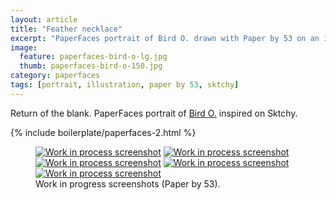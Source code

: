 ```yaml
---
layout: article
title: "Feather necklace"
excerpt: "PaperFaces portrait of Bird O. drawn with Paper by 53 on an iPad."
image: 
  feature: paperfaces-bird-o-lg.jpg
  thumb: paperfaces-bird-o-150.jpg
category: paperfaces
tags: [portrait, illustration, paper by 53, sktchy]
---
```


Return of the blank. PaperFaces portrait of [Bird O.](http://sktchy.com/JPzbGH) inspired on Sktchy.

{% include boilerplate/paperfaces-2.html %}

<figure class="third">
	<a href="{{ site.url }}/images/paperfaces-bird-o-process-1-lg.jpg"><img src="{{ site.url }}/images/paperfaces-bird-o-process-1-750.jpg" alt="Work in process screenshot"></a>
	<a href="{{ site.url }}/images/paperfaces-bird-o-process-2-lg.jpg"><img src="{{ site.url }}/images/paperfaces-bird-o-process-2-600.jpg" alt="Work in process screenshot"></a>
	<a href="{{ site.url }}/images/paperfaces-bird-o-process-3-lg.jpg"><img src="{{ site.url }}/images/paperfaces-bird-o-process-3-600.jpg" alt="Work in process screenshot"></a>
	<a href="{{ site.url }}/images/paperfaces-bird-o-process-4-lg.jpg"><img src="{{ site.url }}/images/paperfaces-bird-o-process-4-600.jpg" alt="Work in process screenshot"></a>
	<a href="{{ site.url }}/images/paperfaces-bird-o-process-5-lg.jpg"><img src="{{ site.url }}/images/paperfaces-bird-o-process-5-600.jpg" alt="Work in process screenshot"></a>
	<figcaption>Work in progress screenshots (Paper by 53).</figcaption>
</figure>
